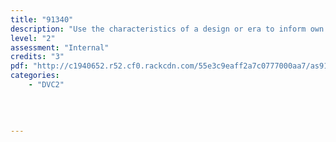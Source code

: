 ```yaml
---
title: "91340"
description: "Use the characteristics of a design or era to inform own design ideas"
level: "2"
assessment: "Internal"
credits: "3"
pdf: "http://c1940652.r52.cf0.rackcdn.com/55e3c9eaff2a7c0777000aa7/as91340.pdf"
categories:
    - "DVC2"
    
    
    
    
---
```


